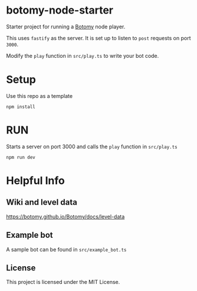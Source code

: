 # botomy-node-starter

Starter project for running a [Botomy](https://botomy.com) node player.

This uses `fastify` as the server. It is set up to listen to `post` requests on port `3000`.

Modify the `play` function in `src/play.ts` to write your bot code.

# Setup

Use this repo as a template

```
npm install
```

# RUN

Starts a server on port 3000 and calls the `play` function in `src/play.ts`

```
npm run dev
```

# Helpful Info

## Wiki and level data

https://botomy.github.io/Botomy/docs/level-data

## Example bot

A sample bot can be found in `src/example_bot.ts`

## License

This project is licensed under the MIT License.
